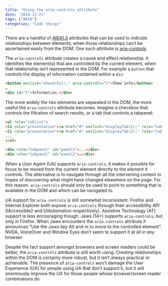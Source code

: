 ```yaml
---
title: "Using the aria-controls attribute"
date: "2014-11-21"
tags: ["ARIA"]
categories: "Code things"
---
```


There are a handful of [ARIA1.0](https://www.w3.org/TR/wai-aria/) attributes that can be used to indicate relationships between elements, when those relationships can’t be ascertained easily from the DOM. One such attribute is [aria-controls](https://www.w3.org/TR/wai-aria/states_and_properties#aria-controls).

The `aria-controls` attribute creates a cause and effect relationship. It identifies the element(s) that are controlled by the current element, when that relationship isn’t represented in the DOM. For example a `button` that controls the display of information contained within a `div`:

```html
<button onclick="showInfo();" aria-controls="I">Show info</button>
…
<div id="I">Information.</div>
```

The more widely the two elements are separated in the DOM, the more useful the `aria-controls` attribute becomes. Imagine a checkbox that controls the filtration of search results, or a tab that controls a tabpanel:

```html
<ul role="tablist">
<li role="presentation"><a href="#" onclick="displayTab(1);" role="tab" aria-controls="panel1" aria-selected="true">Tab 1</a></li>
<li role="presentation"><a href="#" onclick="displayTab(2);" role="tab" aria-selected="false">Tab 2</a></li>
...
</ul>

<div role="tabpanel" id="panel1">...</div>
<div role="tabpanel" id="panel2">…</div>
```

When a User Agent (UA) supports `aria-controls`, it makes it possible for focus to be moved from the current element directly to the element it controls. The alternative is to navigate through all the intervening content in hopes of discovering what might have changed elsewhere on the page. For this reason, `aria-controls` should only be used to point to something that is available in the DOM and which can be navigated to.

UA support for `aria-controls` is still somewhat inconsistent. Firefox and Internet Explorer both expose `aria-controls` through their accessibility API (IAccessible2 and UIAutomation respectively). Assistive Technology (AT) support is less encouraging though. Jaws (14+) supports `aria-controls`, but only in Firefox. When Jaws encounters the `aria-controls` attribute it announces “Use the Jaws key Alt and m to move to the controlled element”. NVDA, VoiceOver and Window Eyes don’t seem to support it at all in any browser.

Despite the fact support amongst browsers and screen readers could be better, the `aria-controls` attribute is still worth using. Creating relationships within the DOM is certainly more robust, but it isn’t always practical or achievable. The presence of `aria-controls` won’t damage the User Experience (UX) for people using UA that don’t support it, but it will enormously improve the UX for those people whose browser/screen reader combinations do.
